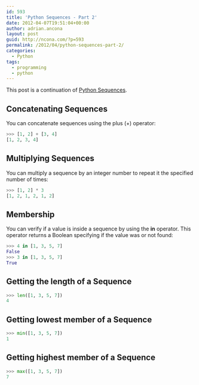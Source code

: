 ```yaml
---
id: 593
title: 'Python Sequences - Part 2'
date: 2012-04-07T19:51:04+00:00
author: adrian.ancona
layout: post
guid: http://ncona.com/?p=593
permalink: /2012/04/python-sequences-part-2/
categories:
  - Python
tags:
  - programming
  - python
---
```

This post is a continuation of [Python Sequences](http://ncona.com/2012/03/python-sequences/ "Python Sequences - List").

## Concatenating Sequences

You can concatenate sequences using the plus (+) operator:

```python
>>> [1, 2] + [3, 4]
[1, 2, 3, 4]
```

## Multiplying Sequences

You can multiply a sequence by an integer number to repeat it the specified number of times:

```python
>>> [1, 2] * 3
[1, 2, 1, 2, 1, 2]
```

<!--more-->

## Membership

You can verify if a value is inside a sequence by using the **in** operator. This operator returns a Boolean specifying if the value was or not found:

```python
>>> 4 in [1, 3, 5, 7]
False
>>> 3 in [1, 3, 5, 7]
True
```

## Getting the length of a Sequence

```python
>>> len([1, 3, 5, 7])
4
```

## Getting lowest member of a Sequence

```python
>>> min([1, 3, 5, 7])
1
```

## Getting highest member of a Sequence

```python
>>> max([1, 3, 5, 7])
7
```
